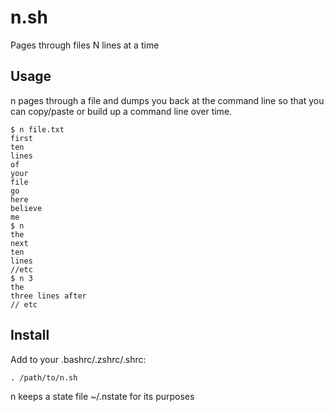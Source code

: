 # n.sh

Pages through files N lines at a time

## Usage

n pages through a file and dumps you back at the command line so that you can
copy/paste or build up a command line over time.

    $ n file.txt
    first
    ten
    lines
    of
    your
    file
    go
    here
    believe
    me
    $ n
    the
    next
    ten
    lines
    //etc
    $ n 3
    the
    three lines after
    // etc

## Install

Add to your .bashrc/.zshrc/.shrc:

    . /path/to/n.sh

n keeps a state file ~/.nstate for its purposes


